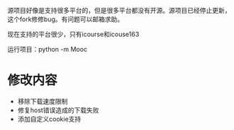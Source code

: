 源项目好像是支持很多平台的，但是很多平台都没有开源。源项目已经停止更新，这个fork修修bug。有问题可以邮箱求助。

现在支持的平台很少，只有icourse和icouse163

运行项目：python -m Mooc

# 修改内容
- 移除下载速度限制
- 修复host错误造成的下载失败
- 添加自定义cookie支持